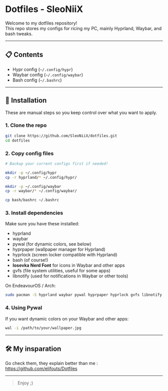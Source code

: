 # Dotfiles - SleoNiiX

Welcome to my dotfiles repository!  
This repo stores my configs for ricing my PC, mainly Hyprland, Waybar, and bash tweaks.

---

## 📋 Contents

- Hypr config (`~/.config/hypr`)  
- Waybar config (`~/.config/waybar`)  
- Bash config (`~/.bashrc`)  

---

## 🚀 Installation

These are manual steps so you keep control over what you want to apply.

### 1. Clone the repo

```bash
git clone https://github.com/SleoNiiX/dotfiles.git
cd dotfiles
```

### 2. Copy config files

```bash
# Backup your current configs first if needed!

mkdir -p ~/.config/hypr
cp -r hyprland/* ~/.config/hypr/

mkdir -p ~/.config/waybar
cp -r waybar/* ~/.config/waybar/

cp bash/bashrc ~/.bashrc
```

### 3. Install dependencies

Make sure you have these installed:
 - hyprland
 - waybar
 - pywal (for dynamic colors, see below)
 - hyprpaper (wallpaper manager for Hyprland)
 - hyprlock (screen locker compatible with Hyprland)
 - bash (of course!)
 - **Iosevka Nerd Font** for icons in Waybar and other apps
 - gvfs (file system utilities, useful for some apps)
 - libnotify (used for notifications in Waybar or other tools)

On EndeavourOS / Arch:
```bash
sudo pacman -S hyprland waybar pywal hyprpaper hyprlock gvfs libnotify
```

### 4. Using Pywal
If you want dynamic colors on your Waybar and other apps:
```bash
wal -i /path/to/your/wallpaper.jpg
```

---

## 🛠 My insparation

Go check them, they explain better than me :
 https://github.com/elifouts/Dotfiles

---

> Enjoy ;)
